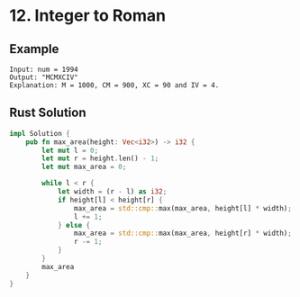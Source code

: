 <script setup>
import P12 from '../../../../../src/components/P12.vue'
</script>

# 12. Integer to Roman

## Example

```
Input: num = 1994
Output: "MCMXCIV"
Explanation: M = 1000, CM = 900, XC = 90 and IV = 4.
```

<P12 />

## Rust Solution

```rust
impl Solution {
    pub fn max_area(height: Vec<i32>) -> i32 {
        let mut l = 0;
        let mut r = height.len() - 1;
        let mut max_area = 0;

        while l < r {
            let width = (r - l) as i32;
            if height[l] < height[r] {
                max_area = std::cmp::max(max_area, height[l] * width);
                l += 1;
            } else {
                max_area = std::cmp::max(max_area, height[r] * width);
                r -= 1;
            }
        }
        max_area
    }
}
```

